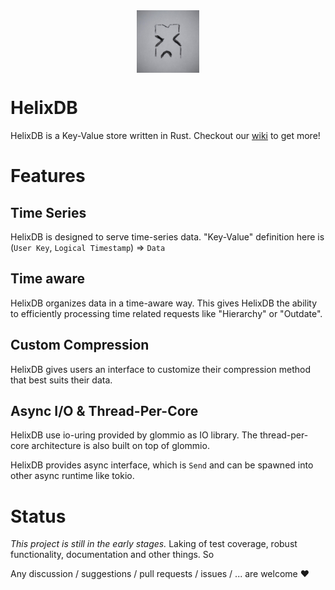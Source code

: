 <img src="docs/image/helix_logo.jpg" height="100" width="100" style="display: block;  margin-left: auto;  margin-right: auto;">

# HelixDB

HelixDB is a Key-Value store written in Rust. Checkout our [wiki](https://github.com/waynexia/helixdb/wiki) to get more!

# Features
## Time Series
HelixDB is designed to serve time-series data. "Key-Value" definition here is (`User Key`, `Logical Timestamp`) => `Data`

## Time aware
HelixDB organizes data in a time-aware way. This gives HelixDB the ability to efficiently processing time related requests like "Hierarchy" or "Outdate".

## Custom Compression
HelixDB gives users an interface to customize their compression method that best suits their data. 

## Async I/O & Thread-Per-Core
HelixDB use io-uring provided by glommio as IO library. The thread-per-core architecture is also built on top of glommio.

HelixDB provides async interface, which is `Send` and can be spawned into other async runtime like tokio.

# Status
*This project is still in the early stages.* Laking of test coverage, robust functionality, documentation and other things. So

Any discussion / suggestions / pull requests / issues / ... are welcome :heart:
